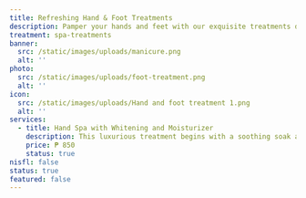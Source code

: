 ```yaml
---
title: Refreshing Hand & Foot Treatments
description: Pamper your hands and feet with our exquisite treatments designed to nourish, rejuvenate, and restore. At Luks Spa and Aesthetics, we elevate foot and hand care to an art form, combining meticulous attention to detail with luxurious products for an indulgent experience. Whether you're seeking a revitalizing pedicure, a soothing hand massage, or advanced nail care, our skilled therapists ensure that every treatment leaves you feeling refreshed and polished to perfection. Embrace the ultimate in hand and foot luxury, and step out with renewed confidence and elegance.
treatment: spa-treatments
banner:
  src: /static/images/uploads/manicure.png
  alt: ''
photo:
  src: /static/images/uploads/foot-treatment.png
  alt: ''
icon:
  src: /static/images/uploads/Hand and foot treatment 1.png
  alt: ''
services:
  - title: Hand Spa with Whitening and Moisturizer
    description: This luxurious treatment begins with a soothing soak and gentle exfoliation to remove dead skin cells, followed by a specialized whitening mask to brighten and even out skin tone. We then apply a deeply hydrating moisturizer that leaves your hands feeling soft, smooth, and visibly radiant. Perfect for combating dryness, dark spots, and signs of aging, this hand spa treatment will leave your hands looking youthful and refreshed.
    price: ₱ 850
    status: true
nisfl: false
status: true
featured: false
---
```


